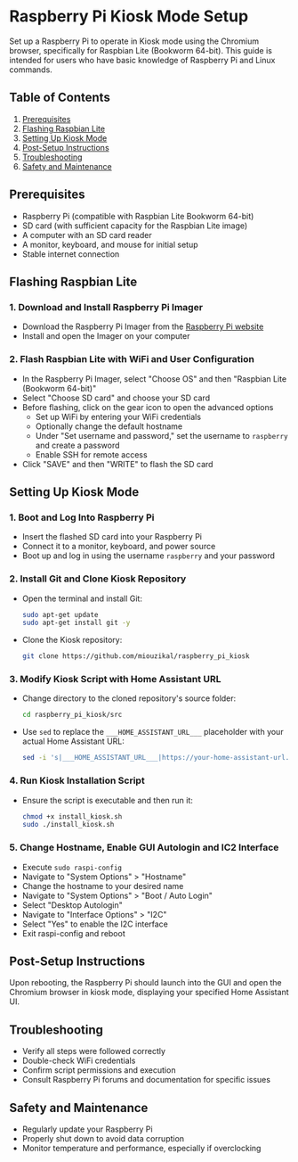 
# Raspberry Pi Kiosk Mode Setup

Set up a Raspberry Pi to operate in Kiosk mode using the Chromium browser, specifically for Raspbian Lite (Bookworm 64-bit). This guide is intended for users who have basic knowledge of Raspberry Pi and Linux commands.

## Table of Contents
1. [Prerequisites](#prerequisites)
2. [Flashing Raspbian Lite](#flashing-raspbian-lite)
3. [Setting Up Kiosk Mode](#setting-up-kiosk-mode)
4. [Post-Setup Instructions](#post-setup-instructions)
5. [Troubleshooting](#troubleshooting)
6. [Safety and Maintenance](#safety-and-maintenance)

## Prerequisites
- Raspberry Pi (compatible with Raspbian Lite Bookworm 64-bit)
- SD card (with sufficient capacity for the Raspbian Lite image)
- A computer with an SD card reader
- A monitor, keyboard, and mouse for initial setup
- Stable internet connection

## Flashing Raspbian Lite
### 1. Download and Install Raspberry Pi Imager
- Download the Raspberry Pi Imager from the [Raspberry Pi website](https://www.raspberrypi.org/downloads/)
- Install and open the Imager on your computer

### 2. Flash Raspbian Lite with WiFi and User Configuration
- In the Raspberry Pi Imager, select "Choose OS" and then "Raspbian Lite (Bookworm 64-bit)"
- Select "Choose SD card" and choose your SD card
- Before flashing, click on the gear icon to open the advanced options
  - Set up WiFi by entering your WiFi credentials
  - Optionally change the default hostname
  - Under "Set username and password," set the username to `raspberry` and create a password
  - Enable SSH for remote access
- Click "SAVE" and then "WRITE" to flash the SD card

## Setting Up Kiosk Mode
### 1. Boot and Log Into Raspberry Pi
- Insert the flashed SD card into your Raspberry Pi
- Connect it to a monitor, keyboard, and power source
- Boot up and log in using the username `raspberry` and your password

### 2. Install Git and Clone Kiosk Repository
- Open the terminal and install Git:
  ```bash
  sudo apt-get update
  sudo apt-get install git -y
  ```
- Clone the Kiosk repository:
  ```bash
  git clone https://github.com/miouzikal/raspberry_pi_kiosk
  ```

### 3. Modify Kiosk Script with Home Assistant URL
- Change directory to the cloned repository's source folder:
  ```bash
  cd raspberry_pi_kiosk/src
  ```
- Use `sed` to replace the `___HOME_ASSISTANT_URL___` placeholder with your actual Home Assistant URL:
  ```bash
  sed -i 's|___HOME_ASSISTANT_URL___|https://your-home-assistant-url.com/desired_page|g' install_kiosk.sh
  ```

### 4. Run Kiosk Installation Script
- Ensure the script is executable and then run it:
  ```bash
  chmod +x install_kiosk.sh
  sudo ./install_kiosk.sh
  ```

### 5. Change Hostname, Enable GUI Autologin and IC2 Interface
- Execute `sudo raspi-config`
- Navigate to "System Options" > "Hostname"
- Change the hostname to your desired name
- Navigate to "System Options" > "Boot / Auto Login"
- Select "Desktop Autologin"
- Navigate to "Interface Options" > "I2C"
- Select "Yes" to enable the I2C interface
- Exit raspi-config and reboot

## Post-Setup Instructions
Upon rebooting, the Raspberry Pi should launch into the GUI and open the Chromium browser in kiosk mode, displaying your specified Home Assistant UI.

## Troubleshooting
- Verify all steps were followed correctly
- Double-check WiFi credentials
- Confirm script permissions and execution
- Consult Raspberry Pi forums and documentation for specific issues

## Safety and Maintenance
- Regularly update your Raspberry Pi
- Properly shut down to avoid data corruption
- Monitor temperature and performance, especially if overclocking
